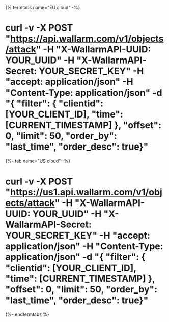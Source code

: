 {% termtabs name="EU cloud" -%}
# curl -v -X POST "https://api.wallarm.com/v1/objects/attack" -H "X-WallarmAPI-UUID: YOUR_UUID" -H "X-WallarmAPI-Secret: YOUR_SECRET_KEY" -H "accept: application/json" -H "Content-Type: application/json" -d "{ \"filter\": { \"clientid\": [YOUR_CLIENT_ID], \"time\": [CURRENT_TIMESTAMP] }, \"offset\": 0, \"limit\": 50, \"order_by\": \"last_time\", \"order_desc\": true}"
{%- tab name="US cloud" -%}
# curl -v -X POST "https://us1.api.wallarm.com/v1/objects/attack" -H "X-WallarmAPI-UUID: YOUR_UUID" -H "X-WallarmAPI-Secret: YOUR_SECRET_KEY" -H "accept: application/json"  -H "Content-Type: application/json" -d "{ \"filter\": { \"clientid\": [YOUR_CLIENT_ID], \"time\": [CURRENT_TIMESTAMP] }, \"offset\": 0, \"limit\": 50, \"order_by\": \"last_time\", \"order_desc\": true}"
{%- endtermtabs %}